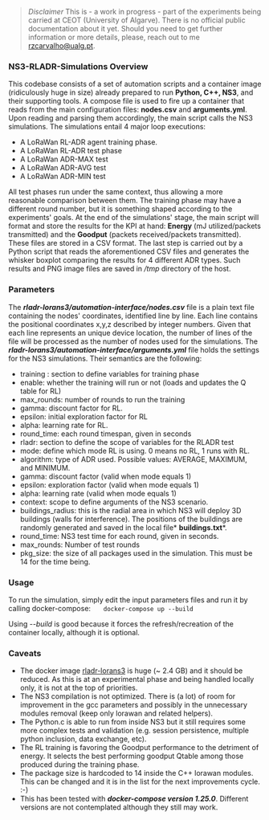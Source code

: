 > *Disclaimer*
This is - a work in progress - part of the experiments being carried at CEOT (University of Algarve).
There is no official public documentation about it yet. Should you need to get further information or more details, please, reach out to me rzcarvalho@ualg.pt.

### NS3-RLADR-Simulations Overview

This codebase consists of a set of automation scripts and a container image (ridiculously huge in size) already prepared to run **Python, C++, NS3**, and their supporting tools.
A compose file is used to fire up a container that reads from the main configuration files: **nodes.csv** and **arguments.yml**. Upon reading and parsing them accordingly, the main script calls the NS3 simulations.
The simulations entail 4 major loop executions:
- A LoRaWan RL-ADR agent training phase.
- A LoRaWan RL-ADR test phase
- A LoRaWan ADR-MAX test
- A LoRaWan ADR-AVG test
- A LoRaWan ADR-MIN test

All test phases run under the same context, thus allowing a more reasonable comparison between them. The training phase may have a different round number, but it is something shaped according to the experiments' goals.
At the end of the simulations' stage, the main script will format and store the results for the KPI at hand: **Energy** (mJ utilized/packets transmitted) and the **Goodput** (packets received/packets transmitted). These files are stored in a CSV format.
The last step is carried out by a Python script that reads the aforementioned CSV files and generates the whisker boxplot comparing the results for 4 different ADR types. 
Such results and PNG image files are saved in  */tmp* directory of the host.

### Parameters
The ***rladr-lorans3/automation-interface/nodes.csv*** file is a plain text file containing the nodes' coordinates, identified line by line. Each line contains the positional coordinates x,y,z described by integer numbers. Given that each line represents an unique device location, the number of lines of the file will be processed as the number of nodes used for the simulations.
The ***rladr-lorans3/automation-interface/arguments.yml*** file holds the settings for the NS3 simulations. Their semantics are the following:
  - training : section to define variables for training phase 
  - enable: whether the training will run or not (loads and updates the Q table for RL)
  - max_rounds: number of rounds to run the training
  - gamma: discount factor for RL. 
  - epsilon: initial exploration factor for RL 
  - alpha: learning rate for RL.
  - round_time: each round timespan, given in seconds
  - rladr: section to define the scope of variables for the RLADR test 
  - mode: define which mode RL is using. 0 means no RL, 1 runs with RL. 
  - algorithm: type of ADR used. Possible values: AVERAGE, MAXIMUM, and MINIMUM.
  - gamma: discount factor (valid when mode equals 1)
  - epsilon: exploration factor (valid when mode equals 1)
  - alpha: learning rate (valid when mode equals 1)
  - context: scope to define arguments of the NS3 scenario.
  - buildings_radius: this is the radial area in which NS3 will deploy 3D buildings (walls for interference). The positions of the buildings are randomly generated and saved in the local file* **buildings.txt***. 
  - round_time: NS3 test time for each round, given in seconds.
  - max_rounds: Number of test rounds
  - pkg_size: the size of all packages used in the simulation. This must be 14 for the time being.

### Usage

To run the simulation, simply edit the input parameters files and run it by calling docker-compose:
    `   docker-compose up --build`

Using *--build* is good because it forces the refresh/recreation of the container locally, although it is optional.

### Caveats
- The docker image [rladr-lorans3](https://hub.docker.com/repository/docker/rzuolo/rladr-lorans3 "rladr-lorans3") is huge (~ 2.4 GB) and it should be reduced. As this is at an experimental phase and being handled locally only, it is not at the top of priorities.
- The NS3 compilation is not optimized. There is (a lot) of room for improvement in the gcc parameters and possibly in the unnecessary modules removal (keep only lorawan and related helpers).
- The Python.c is able to run from inside NS3 but it still requires some more complex tests and validation (e.g. session persistence, multiple python inclusion, data exchange, etc).
- The RL training is favoring the Goodput performance to the detriment of energy. It selects the best performing goodput Qtable among those produced during the training phase.
- The package size is hardcoded to 14 inside the C++ lorawan modules. This can be changed and it is in the list for the next improvements cycle. :-) 
- This has been tested with ***docker-compose version 1.25.0***. Different versions are not contemplated although they still may work. 



